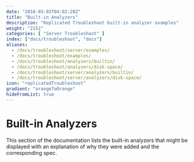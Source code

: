 ```yaml
---
date: "2018-03-03T04:02:20Z"
title: "Built-in Analyzers"
description: "Replicated Troubleshoot built-in analyzer examples"
weight: "2152"
categories: [ "Server Troubleshoot" ]
index: ["docs/troubleshoot", "docs"]
aliases:
  - /docs/troubleshoot/server/examples/
  - /docs/troubleshoot/examples/
  - /docs/troubleshoot/analyzers/builtin/
  - /docs/troubleshoot/analyzers/disk-space/
  - /docs/troubleshoot/server/analyzers/builtin/
  - /docs/troubleshoot/server/analyzers/disk-space/
icon: "replicatedTroubleshoot"
gradient: "orangeToOrange"
hideFromList: true
---
```


# Built-in Analyzers

This section of the documentation lists the built-in analyzers that might be displayed with an explanation of why they were added and the corresponding spec.
